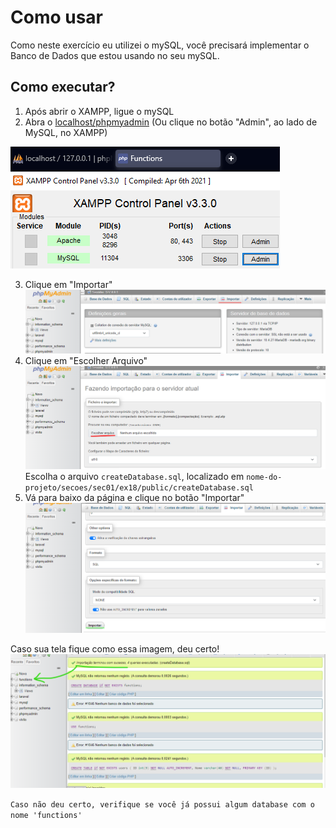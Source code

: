 # Como usar

Como neste exercício eu utilizei o mySQL, você precisará implementar o Banco de Dados que estou usando no seu mySQL.

## Como executar?

1. Após abrir o XAMPP, ligue o mySQL
2. Abra o <a href="localhost/phpmyadmin">localhost/phpmyadmin</a>
(Ou clique no botão "Admin", ao lado de MySQL, no XAMPP)

<img src="public/img/passo1.png" alt="Passo 1">

3. Clique em "Importar"
    <img src="public/img/passo2.png" alt="Passo 2">
4. Clique em "Escolher Arquivo"
    <img src="public/img/passo3.png" alt="Passo 3">
    Escolha o arquivo `createDatabase.sql`, localizado em `nome-do-projeto/secoes/sec01/ex18/public/createDatabase.sql`
5. Vá para baixo da página e clique no botão "Importar"
    <img src="public/img/passo4.png" alt="Passo 4">

Caso sua tela fique como essa imagem, deu certo!
    <img src="public/img/concluido.png" alt="Concluído">

`Caso não deu certo, verifique se você já possui algum database com o nome 'functions' `